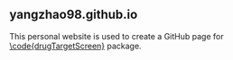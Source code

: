 ## yangzhao98.github.io

This personal website is used to create a GitHub page for [\code{drugTargetScreen}](https://github.com/yangzhao98/drugTargetScreen) package.
